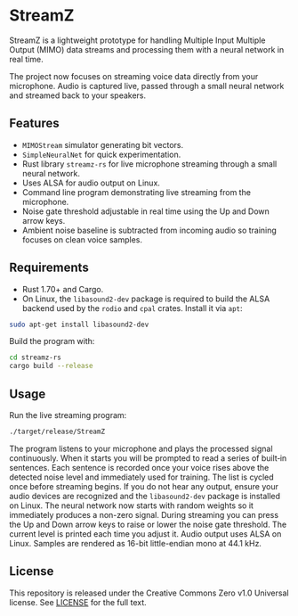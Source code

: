 # StreamZ

StreamZ is a lightweight prototype for handling Multiple Input Multiple Output (MIMO) data streams and processing them with a neural network in real time.

The project now focuses on streaming voice data directly from your microphone. Audio is captured live, passed through a small neural network and streamed back to your speakers.

## Features

- `MIMOStream` simulator generating bit vectors.
- `SimpleNeuralNet` for quick experimentation.
- Rust library `streamz-rs` for live microphone streaming through a small neural network.
- Uses ALSA for audio output on Linux.
- Command line program demonstrating live streaming from the microphone.
- Noise gate threshold adjustable in real time using the Up and Down arrow keys.
- Ambient noise baseline is subtracted from incoming audio so training focuses on clean voice samples.

## Requirements

- Rust 1.70+ and Cargo.
- On Linux, the `libasound2-dev` package is required to build the ALSA backend
  used by the `rodio` and `cpal` crates. Install it via `apt`:

```bash
sudo apt-get install libasound2-dev
```

Build the program with:

```bash
cd streamz-rs
cargo build --release
```

## Usage

Run the live streaming program:

```bash
./target/release/StreamZ
```

The program listens to your microphone and plays the processed signal continuously.
When it starts you will be prompted to read a series of built‑in sentences.
Each sentence is recorded once your voice rises above the detected noise level
and immediately used for training. The list is cycled once before streaming
begins.
If you do not hear any output, ensure your audio devices are recognized and the
`libasound2-dev` package is installed on Linux. The neural network now starts
with random weights so it immediately produces a non-zero signal.
During streaming you can press the Up and Down arrow keys to raise or lower the
noise gate threshold. The current level is printed each time you adjust it.
Audio output uses ALSA on Linux.
Samples are rendered as 16-bit little-endian mono at 44.1 kHz.

## License

This repository is released under the Creative Commons Zero v1.0 Universal license. See [LICENSE](LICENSE) for the full text.
